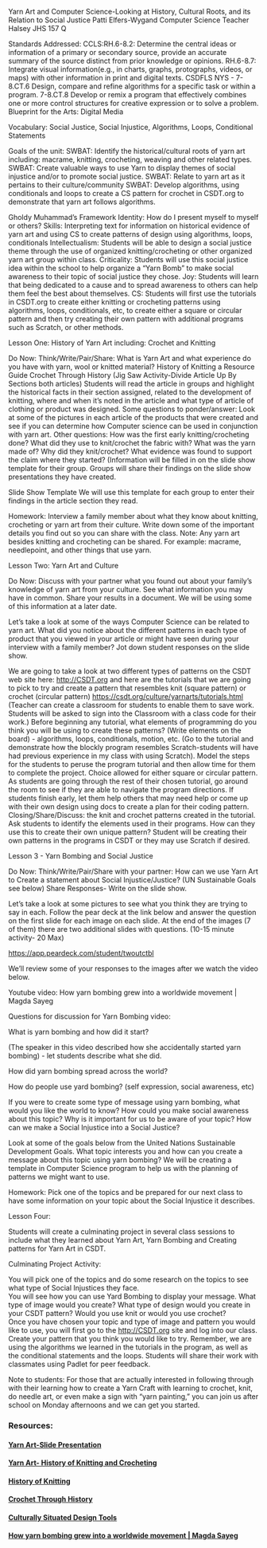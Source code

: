 Yarn Art and Computer Science-Looking at History, Cultural Roots, and its Relation to Social Justice
Patti Elfers-Wygand
Computer Science Teacher
Halsey JHS 157 Q



Standards Addressed:
CCLS:RH.6-8.2:  Determine the central ideas or information of a primary or secondary source, provide an accurate summary of the source distinct from prior knowledge or opinions.
RH.6-8.7:  Integrate visual information(e.g., in charts, graphs, protographs, videos, or maps) with other information in print and digital texts.
CSDFLS NYS - 
7-8.CT.6 Design, compare and refine algorithms for a specific task or within a program.
7-8.CT.8 Develop or remix a program that effectively combines one or more control structures for creative expression or to solve a problem.
Blueprint for the Arts:  Digital Media

Vocabulary:  Social Justice, Social Injustice, Algorithms, Loops, Conditional Statements

Goals of the unit:
SWBAT:  Identify the historical/cultural roots of yarn art including: macrame, knitting, crocheting, weaving and other related types.
SWBAT: Create valuable ways to use Yarn to display themes of social injustice and/or to promote social justice.
SWBAT:  Relate to yarn art as it pertains to their culture/community
SWBAT:  Develop algorithms, using conditionals and loops to create a CS pattern for crochet in CSDT.org to demonstrate that yarn art follows algorithms.

Gholdy Muhammad’s Framework
Identity: How do I present myself to myself or others? 
Skills: Interpreting text for information on historical evidence of yarn art and using CS to create patterns of design using algorithms, loops, conditionals
Intellectualism: Students will be able to design a social justice theme through the use of organized knitting/crocheting or other organized yarn art group within class.
Criticality: Students will use this social justice idea within the school to help organize a “Yarn Bomb” to make social awareness to their topic of social justice they chose.
Joy: Students will learn that being dedicated to a cause and to spread awareness to others can help them feel the best about themselves. 
CS: Students will first use the tutorials in CSDT.org to create either knitting or crocheting patterns using algorithms, loops, conditionals, etc, to create either a square or circular pattern and then try creating their own pattern with additional programs such as Scratch, or other methods.


Lesson One:  History of Yarn Art including:  Crochet and Knitting 

Do Now: Think/Write/Pair/Share: What is Yarn Art and what experience do you have with yarn, wool or knitted material?
History of Knitting a Resource Guide 
Crochet Through History 
(Jig Saw Activity-Divide Article Up By Sections both articles) Students will read the article in groups and highlight the historical facts in their section assigned, related to the development of knitting, where and when it’s noted in the article and what type of article of clothing or product was designed.
Some questions to ponder/answer:  Look at some of the pictures in each article of the products that were created and see if you can determine how Computer science can be used in conjunction with yarn art.  Other questions:  How was the first early knitting/crocheting done? What did they use to knit/crochet the fabric with?  What was the yarn made of?  Why did they knit/crochet?  What evidence was found to support the claim where they started? (Information will be filled in on the slide show template for their group.  Groups will share their findings on the slide show presentations they have created.

Slide Show Template We will use this template for each group to enter their findings in the article section they read.

Homework:  Interview a family member about what they know about knitting, crocheting or yarn art from their culture.  Write down some of the important details you find out so you can share with the class.  Note:  Any yarn art besides knitting and crocheting can be shared.  For example:  macrame, needlepoint, and other things that use yarn.

Lesson Two:  Yarn Art and Culture

Do Now: Discuss with your partner what you found out about your family’s knowledge of yarn art from your culture.  See what information you may have in common.  Share your results in a document.  We will be using some of this information at a later date.

Let’s take a look at some of the ways Computer Science can be related to yarn art.  What did you notice about the different patterns in each type of product that you viewed in your article or might have seen during your interview with a family member?  Jot down student responses on the slide show.

We are going to take a look at two different types of patterns on the CSDT web site here:  http://CSDT.org and here are the tutorials that we are going to pick to try and create a pattern that resembles knit (square pattern) or crochet (circular pattern) https://csdt.org/culture/yarnarts/tutorials.html (Teacher can create a classroom for students to enable them to save work.  Students will be asked to sign into the Classroom with a class code for their work.) Before beginning any tutorial, what elements of programming do you think you will be using to create these patterns? (Write elements on the board)  - algorithms, loops, conditionals, motion, etc. (Go to the tutorial and demonstrate how the blockly program resembles Scratch-students will have had previous experience in my class with using Scratch).  Model the steps for the students to peruse the program tutorial and then allow time for them to complete the project. Choice allowed for either square or circular pattern.  As students are going through the rest of their chosen tutorial, go around the room to see if they are able to navigate the program directions.  If students finish early, let them help others that may need help or come up with their own design using docs to create a plan for their coding pattern.
Closing/Share/Discuss: the knit and crochet patterns created in the tutorial.  Ask students to identify the elements used in their programs.  How can they use this to create their own unique pattern?  Student will be creating their own patterns in the programs in CSDT or they may use Scratch if desired.

Lesson 3 - Yarn Bombing and Social Justice

Do Now: Think/Write/Pair/Share with your partner:   How can we use Yarn Art to Create a statement about Social Injustice/Justice? (UN Sustainable Goals see below) Share Responses- Write on the slide show.

Let’s take a look at some pictures to see what you think they are trying to say in each.  Follow the pear deck at the link below and answer the question on the first slide for each image on each slide.  At the end of the images (7 of them)  there are two additional slides with questions. (10-15 minute activity- 20 Max) 

https://app.peardeck.com/student/twoutctbl 

We’ll review some of your responses to the images after we watch the video below.

Youtube video:  How yarn bombing grew into a worldwide movement | Magda Sayeg 

Questions for discussion for Yarn Bombing video:

What is yarn bombing and how did it start?

(The speaker in this video described how she accidentally started yarn bombing) - let students describe what she did.

How did yarn bombing spread across the world?

How do people use yard bombing? (self expression, social awareness, etc)

If you were to create some type of message using yarn bombing, what would you like the world to know?  How could you make social awareness about this topic?  Why is it important for us to be aware of your topic?  How can we make a Social Injustice into a Social Justice?

Look at some of the goals below from the United Nations Sustainable Development Goals.  What topic interests you and how can you create a message about this topic using yarn bombing?  We will be creating a template in Computer Science program to help us with the planning of patterns we might want to use.


Homework:  Pick one of the topics and be prepared for our next class to have some information on your topic about the Social Injustice it describes.

Lesson Four:

Students will create a culminating project in several class sessions to include what they learned about Yarn Art, Yarn Bombing and Creating patterns for Yarn Art in CSDT.


Culminating Project Activity:

You will pick one of the topics and do some research on the topics to see what type of Social Injustices they face.  
You will see how you can use Yard Bombing to display your message.  What type of image would you create?  What type of design would you create in your CSDT pattern?  Would you use knit or would you use crochet?  
Once you have chosen your topic and type of image and pattern you would like to use, you will first go to the http://CSDT.org site and log into our class.  Create your pattern that you think you would like to try.  Remember, we are using the algorithms we learned in the tutorials in the program, as well as the conditional statements and the loops.
Students will share their work with classmates using Padlet for peer feedback.



Note to students:  For those that are actually interested in following through with their learning how to create a Yarn Craft with learning to crochet, knit, do needle art, or even make a sign with “yarn painting,” you can join us after school on Monday afternoons and we can get you started.
 


### Resources:
#### [Yarn Art-Slide Presentation](https://docs.google.com/presentation/d/18N7lwRnKUZWEIoKNa50OfdX77l49zde8AJo9Rc0Ezwo/edit#slide=id.g10fd6b4ae9b_0_56)
#### [Yarn Art- History of Knitting and Crocheting](https://app.peardeck.com/student/twoutctbl) 
#### [History of Knitting](http://www.makersmercantile.com/history-of-knitting-a-resource-guide.htm) 
#### [Crochet Through History](https://www.interweave.com/article/crochet/crochet-through-history/)
#### [Culturally Situated Design Tools](http://CSDT.org)
#### [How yarn bombing grew into a worldwide movement | Magda Sayeg](https://www.youtube.com/watch?v=NFDmsNCGcvc)







